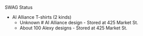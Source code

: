 SWAG Status
- AI Alliance T-shirts (2 kinds) 
  - Unknown # AI Alliance design - Stored at 425 Market St.
  - About 100 Alexy designs - Stored at 425 Market St.

